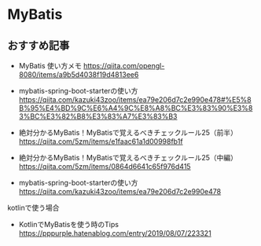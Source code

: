 # MyBatis 

## おすすめ記事
- MyBatis 使い方メモ
https://qiita.com/opengl-8080/items/a9b5d4038f19d4813ee6
- mybatis-spring-boot-starterの使い方
https://qiita.com/kazuki43zoo/items/ea79e206d7c2e990e478#%E5%8B%95%E4%BD%9C%E6%A4%9C%E8%A8%BC%E3%83%90%E3%83%BC%E3%82%B8%E3%83%A7%E3%83%B3
- 絶対分かるMyBatis！MyBatisで覚えるべきチェックルール25（前半）
https://qiita.com/5zm/items/e1faac61a1d00998fb1f
- 絶対分かるMyBatis！MyBatisで覚えるべきチェックルール25（中編）
https://qiita.com/5zm/items/0864d6641c65f976d415


- mybatis-spring-boot-starterの使い方 https://qiita.com/kazuki43zoo/items/ea79e206d7c2e990e478

kotlinで使う場合
- KotlinでMyBatisを使う時のTips
https://pppurple.hatenablog.com/entry/2019/08/07/223321

<!--stackedit_data:
eyJoaXN0b3J5IjpbMjU0MjYxMzIzLC05NDg1ODQ5ODVdfQ==
-->